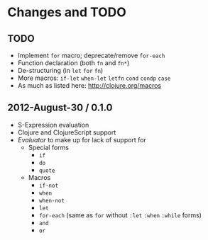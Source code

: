 # Changes and TODO

## TODO

* Implement `for` macro; deprecate/remove `for-each`
* Function declaration (both `fn` and `fn*`)
* De-structuring (in `let` `for` `fn`)
* More macros: `if-let` `when-let` `letfn` `cond` `condp` `case`
* As much as listed here: http://clojure.org/macros

## 2012-August-30 / 0.1.0

* S-Expression evaluation
* Clojure and ClojureScript support
* _Evaluator_ to make up for lack of support for
  * Special forms
    * `if`
    * `do`
    * `quote`
  * Macros
    * `if-not`
    * `when`
    * `when-not`
    * `let`
    * `for-each` (same as `for` without `:let` `:when` `:while` forms)
    * `and`
    * `or`
